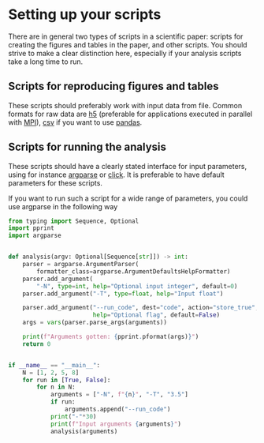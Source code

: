 # Setting up your scripts

There are in general two types of scripts in a scientific paper: scripts for creating the figures and tables in the paper, and other scripts. You should strive to make a clear distinction here, especially if your analysis scripts take a long time to run.

## Scripts for reproducing figures and tables
These scripts should preferably work with input data from file.
Common formats for raw data are [h5](https://docs.fileformat.com/misc/h5/) (preferable for applications executed in parallel with [MPI](https://www.mcs.anl.gov/research/projects/mpi/)), [csv](https://docs.fileformat.com/spreadsheet/csv/) if you want to use [pandas](https://pandas.pydata.org/docs/reference/api/pandas.read_csv.html).


## Scripts for running the analysis
These scripts should have a clearly stated interface for input parameters, using for instance [argparse](https://docs.python.org/3/library/argparse.html) or [click](https://click.palletsprojects.com/en/latest/).
It is preferable to have default parameters for these scripts.

If you want to run such a script for a wide range of parameters, you could use argparse in the following way
```python
from typing import Sequence, Optional
import pprint
import argparse


def analysis(argv: Optional[Sequence[str]]) -> int:
    parser = argparse.ArgumentParser(
        formatter_class=argparse.ArgumentDefaultsHelpFormatter)
    parser.add_argument(
        "-N", type=int, help="Optional input integer", default=0)
    parser.add_argument("-T", type=float, help="Input float")

    parser.add_argument("--run_code", dest="code", action="store_true",
                        help="Optional flag", default=False)
    args = vars(parser.parse_args(arguments))

    print(f"Arguments gotten: {pprint.pformat(args)}")
    return 0


if __name__ == "__main__":
    N = [1, 2, 5, 8]
    for run in [True, False]:
        for n in N:
            arguments = ["-N", f"{n}", "-T", "3.5"]
            if run:
                arguments.append("--run_code")
            print("-"*30)
            print(f"Input arguments {arguments}")
            analysis(arguments)

```
